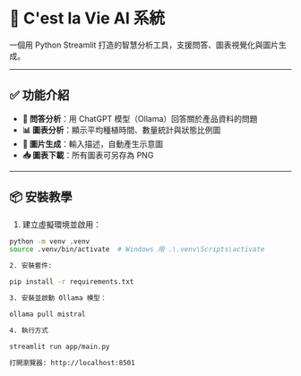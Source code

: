# 🥬 C'est la Vie AI 系統

一個用 Python Streamlit 打造的智慧分析工具，支援問答、圖表視覺化與圖片生成。

---

## ✅ 功能介紹

- **💬 問答分析**：用 ChatGPT 模型（Ollama）回答關於產品資料的問題  
- **📊 圖表分析**：顯示平均種植時間、數量統計與狀態比例圖  
- **🎨 圖片生成**：輸入描述，自動產生示意圖  
- **📥 圖表下載**：所有圖表可另存為 PNG

---

## 📦 安裝教學

1. 建立虛擬環境並啟用：

```bash
python -m venv .venv
source .venv/bin/activate  # Windows 用 .\.venv\Scripts\activate

2. 安裝套件: 

pip install -r requirements.txt

3. 安裝並啟動 Ollama 模型：

ollama pull mistral

4. 執行方式

streamlit run app/main.py

打開瀏覽器: http://localhost:8501